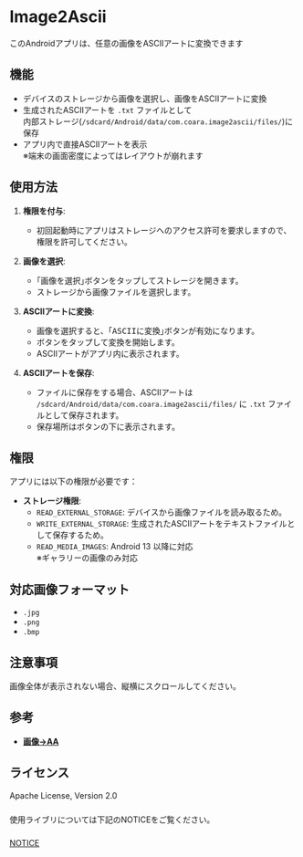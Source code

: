 # Image2Ascii

このAndroidアプリは、任意の画像をASCIIアートに変換できます

## 機能

- デバイスのストレージから画像を選択し、画像をASCIIアートに変換
- 生成されたASCIIアートを `.txt` ファイルとして  
  内部ストレージ(`/sdcard/Android/data/com.coara.image2ascii/files/`)に保存
- アプリ内で直接ASCIIアートを表示  
  ※端末の画面密度によってはレイアウトが崩れます

## 使用方法

1. **権限を付与**:
    - 初回起動時にアプリはストレージへのアクセス許可を要求しますので、権限を許可してください。

2. **画像を選択**:
    - ｢<kbd>画像を選択</kbd>｣ボタンをタップしてストレージを開きます。
    - ストレージから画像ファイルを選択します。

3. **ASCIIアートに変換**:
    - 画像を選択すると、｢<kbd>ASCIIに変換</kbd>｣ボタンが有効になります。
    - ボタンをタップして変換を開始します。
    - ASCIIアートがアプリ内に表示されます。

4. **ASCIIアートを保存**:
    - ファイルに保存をする場合、ASCIIアートは `/sdcard/Android/data/com.coara.image2ascii/files/` に `.txt` ファイルとして保存されます。
    - 保存場所はボタンの下に表示されます。

## 権限

アプリには以下の権限が必要です：

- **ストレージ権限**:
  - `READ_EXTERNAL_STORAGE`: デバイスから画像ファイルを読み取るため。
  - `WRITE_EXTERNAL_STORAGE`: 生成されたASCIIアートをテキストファイルとして保存するため。
  - `READ_MEDIA_IMAGES`: Android 13 以降に対応  
    ※ギャラリーの画像のみ対応

## 対応画像フォーマット

- `.jpg`
- `.png`
- `.bmp`

## 注意事項
画像全体が表示されない場合、縦横にスクロールしてください。

## 参考

- [**画像→AA**](https://tool-taro.com/blog/java/230/)

## ライセンス
Apache License, Version 2.0
###
使用ライブリについては下記のNOTICEをご覧ください。
#####
[NOTICE](./NOTICE.md)
